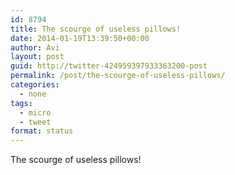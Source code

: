 ```yaml
---
id: 8794
title: The scourge of useless pillows!
date: 2014-01-19T13:39:50+00:00
author: Avi
layout: post
guid: http://twitter-424959397933363200-post
permalink: /post/the-scourge-of-useless-pillows/
categories:
  - none
tags:
  - micro
  - tweet
format: status
---
```

The scourge of useless pillows!